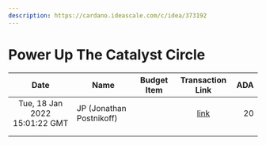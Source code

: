 ```yaml
---
description: https://cardano.ideascale.com/c/idea/373192
---
```


# Power Up The Catalyst Circle



<table><thead><tr><th align="center">Date</th><th>Name</th><th data-type="select">Budget Item</th><th align="center">Transaction Link</th><th align="right">ADA</th></tr></thead><tbody><tr><td align="center">Tue, 18 Jan 2022 15:01:22 GMT</td><td>JP (Jonathan Postnikoff)</td><td></td><td align="center"><a href="https://github.com/cctreasury/Treasury-system/blob/main/Transaction%20recordings/Fund6/Power-Up-The-Catalyst-Circle/CC-Admin-Comm-Org-tools/1642563878034-JP-(Jonathan-Postnikoff).md">link</a></td><td align="right">20</td></tr><tr><td align="center"></td><td></td><td></td><td align="center"></td><td align="right"></td></tr><tr><td align="center"></td><td></td><td></td><td align="center"></td><td align="right"></td></tr></tbody></table>
